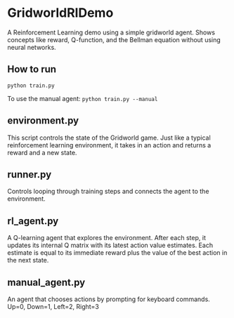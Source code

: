 # GridworldRlDemo
A Reinforcement Learning demo using a simple gridworld agent. Shows concepts like reward, Q-function, and the Bellman equation without using neural networks.

## How to run
`python train.py`

To use the manual agent:
`python train.py --manual`

## environment.py
This script controls the state of the Gridworld game.
Just like a typical reinforcement learning environment, it takes in an action and returns a reward and a new state.

## runner.py
Controls looping through training steps and connects the agent to the environment.

## rl_agent.py
A Q-learning agent that explores the environment. 
After each step, it updates its internal Q matrix with its latest action value estimates.
Each estimate is equal to its immediate reward plus the value of the best action in the next state.

## manual_agent.py
An agent that chooses actions by prompting for keyboard commands. Up=0, Down=1, Left=2, Right=3
